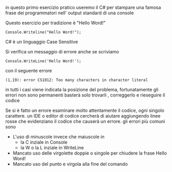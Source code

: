 in questo primo esercizio pratico useremo il C# per stampare una famosa frase dei programmatori nell' output standard di una console

Questo esercizio per tradizione è "Hello Word!" 
```
Console.Writeline("Hello Word!");
```

C# è un linguaggio Case Sensitive

Si verifica un messaggio di errore anche se scriviamo  
```
Console.WriteLine('Hello Word!');
```
con il seguente errore 
```
(1,19): error CS1012: Too many characters in character literal
```
in tutti i casi viene indicata la posizione del problema, fortunatamente gli errori non sono permanenti basterà solo trovarli , correggerlo e rieseguire il codice 

Se si è fatto un errore esaminare molto attentamente il codice, ogni singolo carattere. un IDE o editor di codice cercherà di aiutare aggiungendo linee rosse che evidenziano il codice che causerà un errore. gli errori più comuni sono

- L'uso di minuscole invece che maiuscole in 
	- la C inziale in Console
	- la W o la L inziale in WriteLine
- Mancato uso delle virgolette doppie o singole per chiudere la frase Hello Word!
- Mancato uso del punto e virgola alla fine del comando
